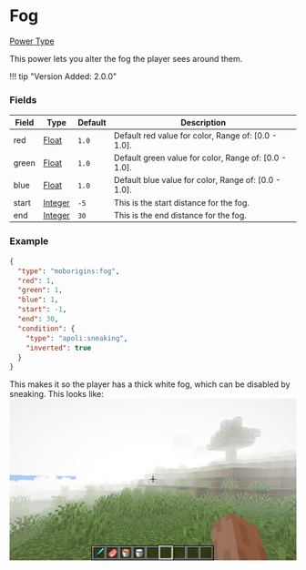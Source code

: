 # Fog 

[Power Type](../power_types.md)

This power lets you alter the fog the player sees around them.

!!! tip "Version Added: 2.0.0"

    
### Fields

Field  | Type | Default | Description
-------|------|---------|-------------
red | [Float](https://origins.readthedocs.io/en/latest/types/data_types/float) | `1.0` | Default red value for color, Range of: [0.0 - 1.0].
green | [Float](https://origins.readthedocs.io/en/latest/types/data_types/float) | `1.0` | Default green value for color, Range of: [0.0 - 1.0].
blue | [Float](https://origins.readthedocs.io/en/latest/types/data_types/float) | `1.0` | Default blue value for color, Range of: [0.0 - 1.0].
start | [Integer](https://origins.readthedocs.io/en/latest/types/data_types/integer/) | `-5` | This is the start distance for the fog.
end | [Integer](https://origins.readthedocs.io/en/latest/types/data_types/integer/) | `30` | This is the end distance for the fog.
### Example

```json
{
  "type": "moborigins:fog",
  "red": 1,
  "green": 1,
  "blue": 1,
  "start": -1,
  "end": 30,
  "condition": {
    "type": "apoli:sneaking",
    "inverted": true
  }
}
```
This makes it so the player has a thick white fog, which can be disabled by sneaking.
This looks like: 
![Fog Image](/docs/images/fog.png)